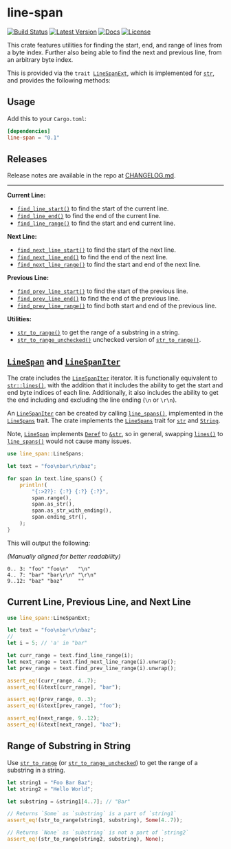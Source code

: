 # line-span

[![Build Status](https://github.com/vallentin/line-span/workflows/Rust/badge.svg)](https://github.com/vallentin/line-span/actions?query=workflow%3ARust)
[![Latest Version](https://img.shields.io/crates/v/line-span.svg)](https://crates.io/crates/line-span)
[![Docs](https://docs.rs/line-span/badge.svg)](https://docs.rs/line-span)
[![License](https://img.shields.io/github/license/vallentin/line-span.svg)](https://github.com/vallentin/line-span)

This crate features utilities for finding the start, end, and range of
lines from a byte index. Further also being able to find the next and
previous line, from an arbitrary byte index.

This is provided via the <code>trait [LineSpanExt]</code>, which is
implemented for [`str`], and provides the following methods:

## Usage

Add this to your `Cargo.toml`:

```toml
[dependencies]
line-span = "0.1"
```

## Releases

Release notes are available in the repo at [CHANGELOG.md].

-----

**Current Line:**

- [`find_line_start()`](https://docs.rs/line-span/*/line_span/trait.LineSpanExt.html#tymethod.find_line_start) to find the start of the current line.
- [`find_line_end()`](https://docs.rs/line-span/*/line_span/trait.LineSpanExt.html#tymethod.find_line_end) to find the end of the current line.
- [`find_line_range()`](https://docs.rs/line-span/*/line_span/trait.LineSpanExt.html#tymethod.find_line_range) to find the start and end current line.

**Next Line:**

- [`find_next_line_start()`](https://docs.rs/line-span/*/line_span/trait.LineSpanExt.html#tymethod.find_next_line_start) to find the start of the next line.
- [`find_next_line_end()`](https://docs.rs/line-span/*/line_span/trait.LineSpanExt.html#tymethod.find_next_line_end) to find the end of the next line.
- [`find_next_line_range()`](https://docs.rs/line-span/*/line_span/trait.LineSpanExt.html#tymethod.find_next_line_range) to find the start and end of the next line.

**Previous Line:**

- [`find_prev_line_start()`](https://docs.rs/line-span/*/line_span/trait.LineSpanExt.html#tymethod.find_prev_line_start) to find the start of the previous line.
- [`find_prev_line_end()`](https://docs.rs/line-span/*/line_span/trait.LineSpanExt.html#tymethod.find_prev_line_end) to find the end of the previous line.
- [`find_prev_line_range()`](https://docs.rs/line-span/*/line_span/trait.LineSpanExt.html#tymethod.find_prev_line_range) to find both start and end of the previous line.

**Utilities:**

- [`str_to_range()`] to get the range of a substring in a string.
- [`str_to_range_unchecked()`] unchecked version of [`str_to_range()`].

[`str_to_range`]: https://docs.rs/line-span/*/line_span/fn.str_to_range.html
[`str_to_range_unchecked`]: https://docs.rs/line-span/*/line_span/fn.str_to_range_unchecked.html

## [`LineSpan`] and [`LineSpanIter`]

The crate includes the [`LineSpanIter`] iterator. It is functionally equivalent to [`str::lines()`],
with the addition that it includes the ability to get the start and end byte indices of each line.
Additionally, it also includes the ability to get the end including and excluding the line ending (`\n` or `\r\n`).

An [`LineSpanIter`] can be created by calling [`line_spans()`](https://docs.rs/line-span/*/line_span/trait.LineSpans.html#tymethod.line_spans), implemented in the [`LineSpans`] trait. The crate implements the [`LineSpans`] trait for [`str`] and [`String`].

Note, [`LineSpan`] implements [`Deref`] to [`&str`], so in general,
swapping [`lines()`] to [`line_spans()`] would not cause many issues.

```rust
use line_span::LineSpans;

let text = "foo\nbar\r\nbaz";

for span in text.line_spans() {
    println!(
        "{:>2?}: {:?} {:?} {:?}",
        span.range(),
        span.as_str(),
        span.as_str_with_ending(),
        span.ending_str(),
    );
}
```

This will output the following:

_(Manually aligned for better readability)_

```text
0.. 3: "foo" "foo\n"   "\n"
4.. 7: "bar" "bar\r\n" "\r\n"
9..12: "baz" "baz"     ""
```

## Current Line, Previous Line, and Next Line

```rust
use line_span::LineSpanExt;

let text = "foo\nbar\r\nbaz";
//                ^
let i = 5; // 'a' in "bar"

let curr_range = text.find_line_range(i);
let next_range = text.find_next_line_range(i).unwrap();
let prev_range = text.find_prev_line_range(i).unwrap();

assert_eq!(curr_range, 4..7);
assert_eq!(&text[curr_range], "bar");

assert_eq!(prev_range, 0..3);
assert_eq!(&text[prev_range], "foo");

assert_eq!(next_range, 9..12);
assert_eq!(&text[next_range], "baz");
```

## Range of Substring in String

Use [`str_to_range`] (or [`str_to_range_unchecked`]) to get the
range of a substring in a string.

```rust
let string1 = "Foo Bar Baz";
let string2 = "Hello World";

let substring = &string1[4..7]; // "Bar"

// Returns `Some` as `substring` is a part of `string1`
assert_eq!(str_to_range(string1, substring), Some(4..7));

// Returns `None` as `substring` is not a part of `string2`
assert_eq!(str_to_range(string2, substring), None);
```

[CHANGELOG.md]: CHANGELOG.md

[LineSpanExt]: https://docs.rs/line-span/*/line_span/trait.LineSpanExt.html
[`LineSpan`]: https://docs.rs/line-span/*/line_span/struct.LineSpan.html
[`LineSpanIter`]: https://docs.rs/line-span/*/line_span/struct.LineSpanIter.html
[`LineSpans`]: https://docs.rs/line-span/*/line_span/trait.LineSpans.html
[`line_spans()`]: https://docs.rs/line-span/*/line_span/trait.LineSpans.html#tymethod.line_spans
[`Deref`]: https://doc.rust-lang.org/stable/std/ops/trait.Deref.html

[`str_to_range()`]: https://docs.rs/line-span/*/line_span/fn.str_to_range.html
[`str_to_range_unchecked()`]: https://docs.rs/line-span/*/line_span/fn.str_to_range_unchecked.html

[`str`]: https://doc.rust-lang.org/stable/std/primitive.str.html
[`&str`]: https://doc.rust-lang.org/stable/std/primitive.str.html
[`lines()`]: https://doc.rust-lang.org/stable/std/primitive.str.html#method.lines
[`str::lines()`]: https://doc.rust-lang.org/stable/std/primitive.str.html#method.lines

[`String`]: https://doc.rust-lang.org/stable/std/string/struct.String.html
